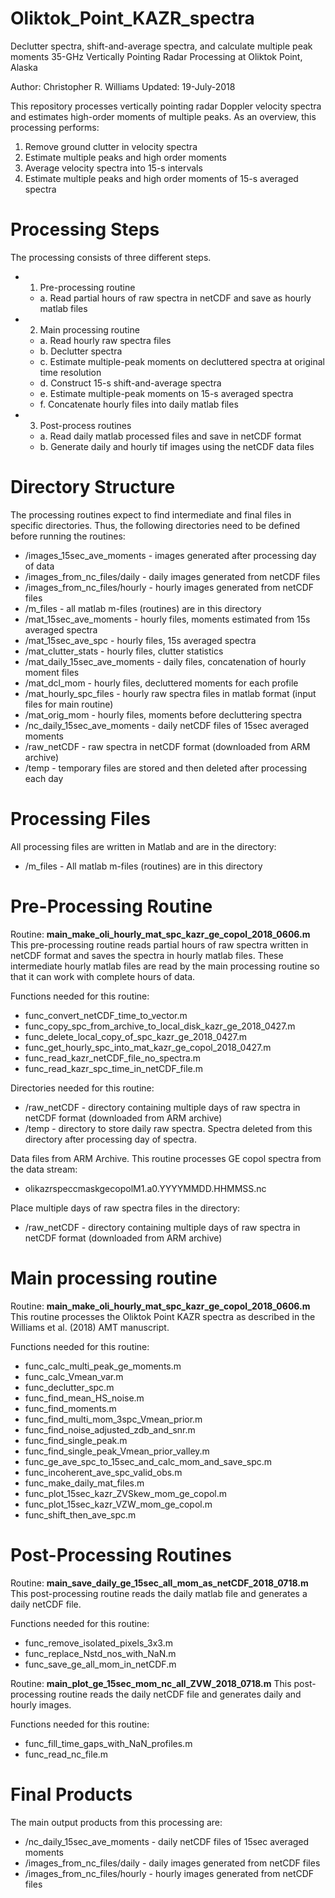 # Oliktok_Point_KAZR_spectra
Declutter spectra, shift-and-average spectra, and calculate multiple peak moments
35-GHz Vertically Pointing Radar Processing at Oliktok Point, Alaska 

Author: 	Christopher R. Williams
Updated: 	19-July-2018

This repository processes vertically pointing radar Doppler velocity spectra and estimates high-order moments of multiple peaks. As an overview, this processing performs:
  1.	Remove ground clutter in velocity spectra
  2.	Estimate multiple peaks and high order moments
  3.	Average velocity spectra into 15-s intervals
  4.	Estimate multiple peaks and high order moments of 15-s averaged spectra 
  
# Processing Steps
The processing consists of three different steps.
- 1. Pre-processing routine
  - a. Read partial hours of raw spectra in netCDF and save as hourly matlab files
- 2. Main processing routine 
  - a. Read hourly raw spectra files
  - b. Declutter spectra
  - c. Estimate multiple-peak moments on decluttered spectra at original time resolution
  - d. Construct 15-s shift-and-average spectra
  - e. Estimate multiple-peak moments on 15-s averaged spectra
  - f. Concatenate hourly files into daily matlab files
- 3. Post-process routines
  - a. Read daily matlab processed files and save in netCDF format
  - b. Generate daily and hourly tif images using the netCDF data files

# Directory Structure

The processing routines expect to find intermediate and final files in specific directories. Thus, the following directories need to be defined before running the routines: 

- /images_15sec_ave_moments 	- images generated after processing day of data
- /images_from_nc_files/daily 	- daily images generated from netCDF files
- /images_from_nc_files/hourly	- hourly images generated from netCDF files
- /m_files 			- all matlab m-files (routines) are in this directory
- /mat_15sec_ave_moments  	- hourly files, moments estimated from 15s averaged spectra
- /mat_15sec_ave_spc 		- hourly files, 15s averaged spectra
- /mat_clutter_stats 		- hourly files, clutter statistics
- /mat_daily_15sec_ave_moments 	- daily files, concatenation of hourly moment files
- /mat_dcl_mom 		- hourly files, decluttered moments for each profile
- /mat_hourly_spc_files 	- hourly raw spectra files in matlab format (input files for main routine)
- /mat_orig_mom 		- hourly files, moments before decluttering spectra
- /nc_daily_15sec_ave_moments 	- daily netCDF files of 15sec averaged moments
- /raw_netCDF 		- raw spectra in netCDF format (downloaded from ARM archive)
- /temp	- temporary files are stored and then deleted after processing each day

# Processing Files

All processing files are written in Matlab and are in the directory:
- /m_files 			- All matlab m-files (routines) are in this directory

# Pre-Processing Routine

Routine: **main_make_oli_hourly_mat_spc_kazr_ge_copol_2018_0606.m**
This pre-processing routine reads partial hours of raw spectra written in netCDF format and saves the spectra in hourly matlab files. These intermediate hourly matlab files are read by the main processing routine so that it can work with complete hours of data. 

Functions needed for this routine:
- func_convert_netCDF_time_to_vector.m
- func_copy_spc_from_archive_to_local_disk_kazr_ge_2018_0427.m
- func_delete_local_copy_of_spc_kazr_ge_2018_0427.m
- func_get_hourly_spc_into_mat_kazr_ge_copol_2018_0427.m
- func_read_kazr_netCDF_file_no_spectra.m
- func_read_kazr_spc_time_in_netCDF_file.m

Directories needed for this routine:
- /raw_netCDF 	- directory containing multiple days of raw spectra in netCDF format (downloaded from ARM archive)
- /temp	- directory to store daily raw spectra. Spectra deleted from this directory after processing day of spectra.

Data files from ARM Archive. This routine processes GE copol spectra from the data stream:
- olikazrspeccmaskgecopolM1.a0.YYYYMMDD.HHMMSS.nc

Place multiple days of raw spectra files in the directory:
- /raw_netCDF 	- directory containing multiple days of raw spectra in netCDF format (downloaded from ARM archive)


# Main processing routine

Routine: **main_make_oli_hourly_mat_spc_kazr_ge_copol_2018_0606.m**
This routine processes the Oliktok Point KAZR spectra as described in the Williams et al. (2018) AMT manuscript.

Functions needed for this routine:
- func_calc_multi_peak_ge_moments.m
- func_calc_Vmean_var.m
- func_declutter_spc.m 	
- func_find_mean_HS_noise.m
- func_find_moments.m
- func_find_multi_mom_3spc_Vmean_prior.m
- func_find_noise_adjusted_zdb_and_snr.m
- func_find_single_peak.m
- func_find_single_peak_Vmean_prior_valley.m
- func_ge_ave_spc_to_15sec_and_calc_mom_and_save_spc.m
- func_incoherent_ave_spc_valid_obs.m
- func_make_daily_mat_files.m
- func_plot_15sec_kazr_ZVSkew_mom_ge_copol.m
- func_plot_15sec_kazr_VZW_mom_ge_copol.m
- func_shift_then_ave_spc.m

# Post-Processing Routines

Routine: **main_save_daily_ge_15sec_all_mom_as_netCDF_2018_0718.m**
This post-processing routine reads the daily matlab file and generates a daily netCDF file.

Functions needed for this routine:
- func_remove_isolated_pixels_3x3.m
- func_replace_Nstd_nos_with_NaN.m
- func_save_ge_all_mom_in_netCDF.m

Routine: **main_plot_ge_15sec_mom_nc_all_ZVW_2018_0718.m**
This post-processing routine reads the daily netCDF file and generates daily and hourly images. 

Functions needed for this routine:
- func_fill_time_gaps_with_NaN_profiles.m
- func_read_nc_file.m

# Final Products
The main output products from this processing are:
- /nc_daily_15sec_ave_moments 	- daily netCDF files of 15sec averaged moments
- /images_from_nc_files/daily 		- daily images generated from netCDF files
- /images_from_nc_files/hourly		- hourly images generated from netCDF files


